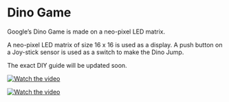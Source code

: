 # Dino Game

Google’s Dino Game is made on a neo-pixel LED matrix. 

A neo-pixel LED matrix of size 16 x 16 is used as a display. A push button on a Joy-stick sensor is used as a switch to make the Dino Jump. 

The exact DIY guide will be updated soon.

[![Watch the video](https://img.youtube.com/vi/2IQtUKMamw4/0.jpg)](https://youtu.be/2IQtUKMamw4)

[![Watch the video](https://img.youtube.com/vi/sybjr-aFEiE/0.jpg)](https://youtube.com/shorts/sybjr-aFEiE)
